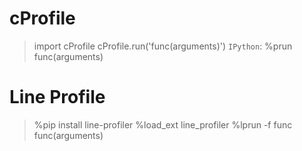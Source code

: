 # cProfile
> import cProfile
> cProfile.run('func(arguments)')
> `IPython`: %prun func(arguments)

# Line Profile
> %pip install line-profiler
> %load_ext line_profiler
> %lprun -f func func(arguments)




